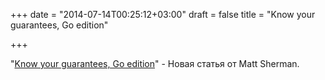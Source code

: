 +++
date = "2014-07-14T00:25:12+03:00"
draft = false
title = "Know your guarantees, Go edition"

+++

<p>&quot;<a href="http://clipperhouse.com/2014/07/11/know-your-guarantees-go-edition/">Know your guarantees, Go edition</a>&quot; - Новая статья от&nbsp;Matt Sherman.</p>

